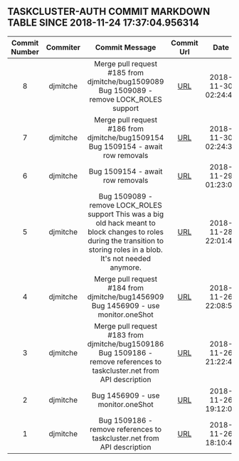 ## TASKCLUSTER-AUTH COMMIT MARKDOWN TABLE SINCE 2018-11-24 17:37:04.956314

| Commit Number | Commiter | Commit Message | Commit Url | Date | 
|:---:|:----:|:----------------------------------:|:------:|:----:| 
|8|djmitche|Merge pull request #185 from djmitche/bug1509089  Bug 1509089 - remove LOCK_ROLES support|[URL](https://github.com/taskcluster/taskcluster-auth/commit/dbbcef916c53765e535d7cd9580367089cec3a17)|2018-11-30 02:24:43
|7|djmitche|Merge pull request #186 from djmitche/bug1509154  Bug 1509154 - await row removals|[URL](https://github.com/taskcluster/taskcluster-auth/commit/9babc5e6d48fc27013e58e8e67eb085bfaa6561e)|2018-11-30 02:24:34
|6|djmitche|Bug 1509154 - await row removals|[URL](https://github.com/taskcluster/taskcluster-auth/commit/6375db436a015e587979ded3e94fe36cd90ec7c6)|2018-11-29 01:23:01
|5|djmitche|Bug 1509089 - remove LOCK_ROLES support  This was a big old hack meant to block changes to roles during the transition to storing roles in a blob.  It's not needed anymore.|[URL](https://github.com/taskcluster/taskcluster-auth/commit/b8c3dfe5dc51e448e3c4773b7bd386e8db37ffe9)|2018-11-28 22:01:44
|4|djmitche|Merge pull request #184 from djmitche/bug1456909  Bug 1456909 - use monitor.oneShot|[URL](https://github.com/taskcluster/taskcluster-auth/commit/68bd2858a24e54fb079e76b8997b1ef19bfb5f88)|2018-11-26 22:08:53
|3|djmitche|Merge pull request #183 from djmitche/bug1509186  Bug 1509186 - remove references to taskcluster.net from API description|[URL](https://github.com/taskcluster/taskcluster-auth/commit/e414f8fd6a2aae1a8dd5ec378bfac8771eac4063)|2018-11-26 21:22:45
|2|djmitche|Bug 1456909 - use monitor.oneShot|[URL](https://github.com/taskcluster/taskcluster-auth/commit/85c8a9e8ca9847fdaf85b61391d52046deca152f)|2018-11-26 19:12:05
|1|djmitche|Bug 1509186 - remove references to taskcluster.net from API description|[URL](https://github.com/taskcluster/taskcluster-auth/commit/c0f7725ddbe0816b5189aca59077831ae795f73d)|2018-11-26 18:10:46


